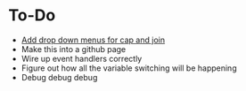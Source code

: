 # To-Do

* [Add drop down menus for cap and join](https://www.w3schools.com/howto/howto_js_dropdown.asp)
* Make this into a github page
* Wire up event handlers correctly
* Figure out how all the variable switching will be happening 
* Debug debug debug
